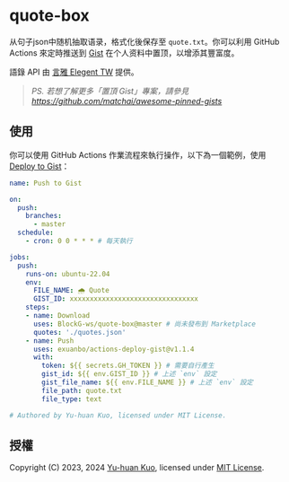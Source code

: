 # quote-box

从句子json中随机抽取语录，格式化後保存至 `quote.txt`。你可以利用 GitHub Actions 來定時推送到 [Gist](https://gist.github.com) 在个人资料中置顶，以增添其豐富度。

語錄 API 由 [言雅 Elegent TW](https://elegant.tw) 提供。

> *PS. 若想了解更多「置頂 Gist」專案，請參見*  
> *<https://github.com/matchai/awesome-pinned-gists>*

## 使用

你可以使用 GitHub Actions 作業流程來執行操作，以下為一個範例，使用 [Deploy to Gist](https://github.com/marketplace/actions/deploy-to-gist)：

```yaml
name: Push to Gist

on:
  push:
    branches:
      - master
  schedule:
    - cron: 0 0 * * * # 每天執行

jobs:
  push:
    runs-on: ubuntu-22.04
    env:
      FILE_NAME: 🌧 Quote
      GIST_ID: xxxxxxxxxxxxxxxxxxxxxxxxxxxxxxxx
    steps:
    - name: Download
      uses: BlockG-ws/quote-box@master # 尚未發布到 Marketplace
      quotes: './quotes.json'
    - name: Push
      uses: exuanbo/actions-deploy-gist@v1.1.4
      with:
        token: ${{ secrets.GH_TOKEN }} # 需要自行產生
        gist_id: ${{ env.GIST_ID }} # 上述 `env` 設定
        gist_file_name: ${{ env.FILE_NAME }} # 上述 `env` 設定
        file_path: quote.txt
        file_type: text

# Authored by Yu-huan Kuo, licensed under MIT License.
```

## 授權

Copyright (C) 2023, 2024 [Yu-huan Kuo](https://github.com/rnmeow), licensed under [MIT License](https://github.com/rnmeow/quote-box-zh_tw/blob/master/LICENSE.txt).
